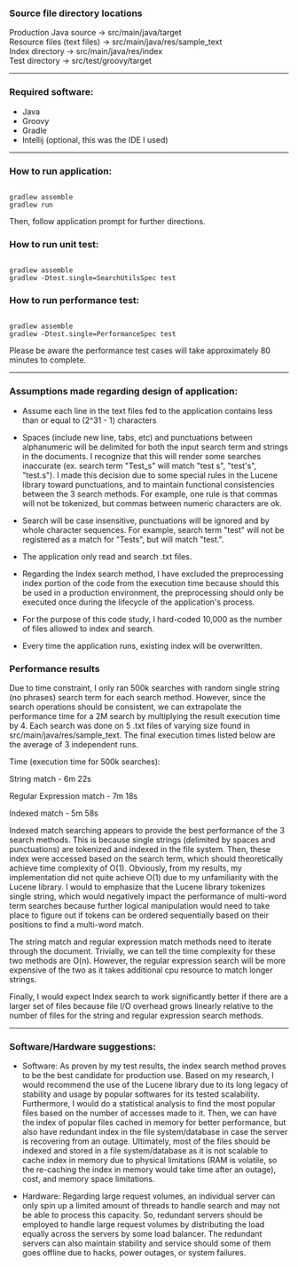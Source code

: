 ### Source file directory locations

Production Java source         -> src/main/java/target  
Resource files (text files)    -> src/main/java/res/sample_text  
Index directory                -> src/main/java/res/index  
Test directory                 -> src/test/groovy/target  

***

### Required software:

* Java
* Groovy
* Gradle
* Intellij (optional, this was the IDE I used)

***

### How to run application:

```

gradlew assemble
gradlew run

```

Then, follow application prompt for further directions. 

### How to run unit test:

```

gradlew assemble
gradlew -Dtest.single=SearchUtilsSpec test

```

### How to run performance test:

```

gradlew assemble
gradlew -Dtest.single=PerformanceSpec test

```

Please be aware the performance test cases will take approximately 80 minutes to complete.

***

### Assumptions made regarding design of application:

* Assume each line in the text files fed to the application contains less than or equal to (2^31 - 1) characters

* Spaces (include new line, tabs, etc) and punctuations between alphanumeric will be delimited for both the input
search term and strings in the documents. I recognize that this will render some searches inaccurate 
(ex. search term "Test_s"  will match "test s", "test's", "test.s"). I made this decision due to some special rules
in the Lucene library toward punctuations, and to maintain functional consistencies between the 3 search methods. 
For example, one rule is that commas will not be tokenized, but commas between numeric characters are ok. 

* Search will be case insensitive, punctuations will be ignored and by whole character sequences. For example,
search term "test" will not be registered as a match for "Tests", but will match "test.".

* The application only read and search .txt files.

* Regarding the Index search method, I have excluded the preprocessing index portion of the code from the execution
time because should this be used in a production environment, the preprocessing should only be executed once during
the lifecycle of the application's process. 

* For the purpose of this code study, I hard-coded 10,000 as the number of files allowed to index and search.

* Every time the application runs, existing index will be overwritten. 

### Performance results

Due to time constraint, I only ran 500k searches with random single string (no phrases) search term for 
each search method. However, since the search operations should be consistent, we can extrapolate the performance 
time for a 2M search by multiplying the result execution time by 4. Each search was done on 5 .txt files of varying
size found in src/main/java/res/sample_text. The final execution times listed below are the average of 3 independent
runs.

Time (execution time for 500k searches):

String match               - 6m 22s

Regular Expression match   - 7m 18s

Indexed match              - 5m 58s

Indexed match searching appears to provide the best performance of the 3 search methods. This is because single
strings (delimited by spaces and punctuations) are tokenized and indexed in the file system. Then, these index
were accessed based on the search term, which should theoretically achieve time complexity of O(1). Obviously, 
from my results, my implementation did not quite achieve O(1) due to my unfamiliarity with the Lucene library. 
I would to emphasize that the Lucene library tokenizes single string, which would negatively impact the performance
of multi-word term searches because further logical manipulation would need to take place to figure out if tokens
can be ordered sequentially based on their positions to find a multi-word match. 

The string match and regular expression match methods need to iterate through the document. Trivially, we can
tell the time complexity for these two methods are O(n). However, the regular expression search will be more
expensive of the two as it takes additional cpu resource to match longer strings. 

Finally, I would expect Index search to work significantly better if there are a larger set of files because 
file I/O overhead grows linearly relative to the number of files for the string and regular expression search methods.

***

### Software/Hardware suggestions:

* Software: As proven by my test results, the index search method proves to be the best candidate for production use.
Based on my research, I would recommend the use of the Lucene library due to its long legacy of stability and usage by 
popular softwares for its tested scalability. Furthermore, I would do a statistical analysis to find the most popular 
files based on the number of accesses made to it. Then, we can have the index of popular files cached in memory for
better performance, but also have redundant index in the file system/database in case the server is recovering from an 
outage. Ultimately, most of the files should be indexed and stored in a file system/database as it is not scalable to 
cache index in memory due to physical limitations (RAM is volatile, so the re-caching the index in memory would take 
time after an outage), cost, and memory space limitations. 

* Hardware: Regarding large request volumes, an individual server can only spin up a limited amount of threads to 
handle search and may not be able to process this capacity. So, redundant servers should be employed to handle
large request volumes by distributing the load equally across the servers by some load balancer. The redundant servers
can also maintain stability and service should some of them goes offline due to hacks, power outages, or system failures.
